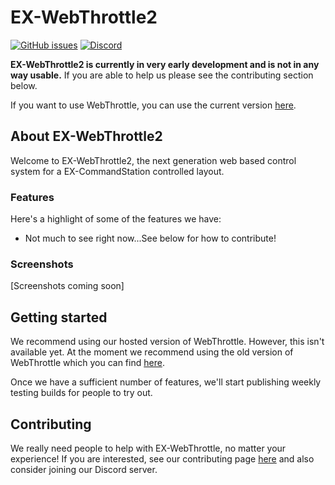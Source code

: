# EX-WebThrottle2
[![GitHub issues](https://img.shields.io/github/issues/dcc-ex/EX-WebThrottle2)](https://github.com/dcc-ex/EX-WebThrottle2/issues)
[![Discord](https://img.shields.io/discord/713189617066836079)](https://discord.gg/y2sB4Fp)

**EX-WebThrottle2 is currently in very early development and is not in any way usable.**
If you are able to help us please see the contributing section below.

If you want to use WebThrottle, you can use the current version [here](https://dcc-ex.com/WebThrottle-EX).

## About EX-WebThrottle2
Welcome to EX-WebThrottle2, the next generation web based control system for a EX-CommandStation controlled layout.

### Features
Here's a highlight of some of the features we have:

- Not much to see right now...See below for how to contribute! 
### Screenshots 
[Screenshots coming soon]
## Getting started
We recommend using our hosted version of WebThrottle. However, this isn't available yet.
At the moment we recommend using the old version of WebThrottle which you can find [here](https://dcc-ex.com/WebThrottle-EX).

Once we have a sufficient number of features, we'll start publishing weekly testing builds for people to try out.


## Contributing

We really need people to help with EX-WebThrottle, no matter your experience! 
If you are interested, see our contributing page [here](https://dcc-ex.com/about/contributing/webthrottle.html) and also consider joining our Discord server.

